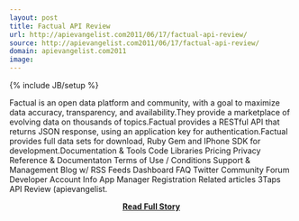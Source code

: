 ```yaml
---
layout: post
title: Factual API Review
url: http://apievangelist.com2011/06/17/factual-api-review/
source: http://apievangelist.com2011/06/17/factual-api-review/
domain: apievangelist.com2011
image: 
---
```

{% include JB/setup %}<p>Factual is an open data platform and community, with a goal to maximize data accuracy, transparency, and availability.They provide a marketplace of evolving data on thousands of topics.Factual provides a RESTful API that returns JSON response, using an application key for authentication.Factual provides full data sets for download, Ruby Gem and IPhone SDK for development.Documentation &amp; Tools Code Libraries Pricing Privacy Reference &amp; Documentaton Terms of Use / Conditions Support &amp; Management Blog w/ RSS Feeds Dashboard FAQ Twitter Community Forum Developer Account Info App Manager Registration Related articles 3Taps API Review (apievangelist.</p>
<center><p><a href="http://apievangelist.com2011/06/17/factual-api-review/" style='padding:25px; font-sze:18px; font-weight: bold;'>Read Full Story</a></p></center>
